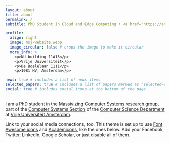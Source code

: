 ```yaml
---
layout: about
title: about
permalink: /
subtitle: PhD Student in Cloud and Edge Computing • <a href="https://atlarge-research.com">Massivizing Computer Systems</a> • <a href="https://vu.nl">Vrije Universiteit Amsterdam</a>

profile:
  align: right
  image: msj-website.webp
  image_circular: false # crops the image to make it circular
  more_info: >
    <p>NU building 11A13</p>
    <p>Vrije Universiteit</p>
    <p>De Boelelaan 1111</p>
    <p>1081 HV, Amsterdam</p>

news: true # includes a list of news items
selected_papers: true # includes a list of papers marked as "selected={true}"
social: true # includes social icons at the bottom of the page
---
```


I am a PhD student in the <a href="https://atlarge-research.com/">Massivizing Computer Systems research group</a>, part of the <a href="https://www.vucompsys.net/">Computer Systems Section</a> of the <a href="https://vu.nl/en/about-vu/faculties/faculty-of-science/departments/computer-science">Computer Science Department</a> at <a href="https://vu.nl/en">Vrije Universiteit Amsterdam</a>.

Link to your social media connections, too. This theme is set up to use [Font Awesome icons](https://fontawesome.com/) and [Academicons](https://jpswalsh.github.io/academicons/), like the ones below. Add your Facebook, Twitter, LinkedIn, Google Scholar, or just disable all of them.
